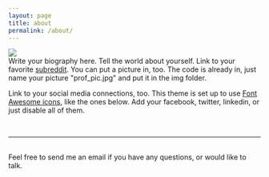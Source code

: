 ```yaml
---
layout: page
title: about
permalink: /about/
---
```


<img class="col one right" src="/img/prof_pic.jpg">

<br/>
Write your biography here. Tell the world about yourself. Link to your favorite <a href="http://reddit.com" target="blank">subreddit</a>. You can put a picture in, too. The code is already in, just name your picture "prof_pic.jpg" and put it in the img folder.

Link to your social media connections, too. This theme is set up to use <a href="http://fortawesome.github.io/Font-Awesome/" target="blank">Font Awesome icons</a>, like the ones below. Add your facebook, twitter, linkedin, or just disable all of them.


<br/>
<hr/>
<br/>
<span class="contacticon center">
	<a href="mailto:l.nguyen.paul@gmail.com"><i class="fa fa-envelope-square"></i></a>
	<a href="https://github.com/LeNPaul" target="_blank"><i class="fa fa-github-square"></i></a>
	<a href="https://www.linkedin.com/in/LeNPaul" target="_blank"><i class="fa fa-linkedin-square"></i></a>
	<a href="http://instagram.com/Paululele" target="_blank"><i class="fa fa-instagram"></i></a>
	<a href="https://twitter.com/Paululele" target="_blank"><i class="fa fa-twitter-square"></i></a>
</span>

<div class="col three caption">
	Feel free to send me an email if you have any questions, or would like to talk.
</div>
